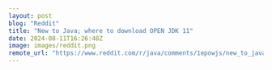 ```yaml
---
layout: post
blog: "Reddit"
title: "New to Java; where to download OPEN JDK 11"
date: 2024-08-11T16:26:48Z
image: images/reddit.png
remote_url: "https://www.reddit.com/r/java/comments/1epowjs/new_to_java_where_to_download_open_jdk_11/"
---
```

